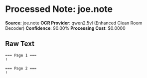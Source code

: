 # Processed Note: joe.note

**Source**: joe.note
**OCR Provider**: qwen2.5vl (Enhanced Clean Room Decoder)
**Confidence**: 90.00%
**Processing Cost**: $0.0000

## Raw Text

```
=== Page 1 ===
!

=== Page 2 ===
!
```

